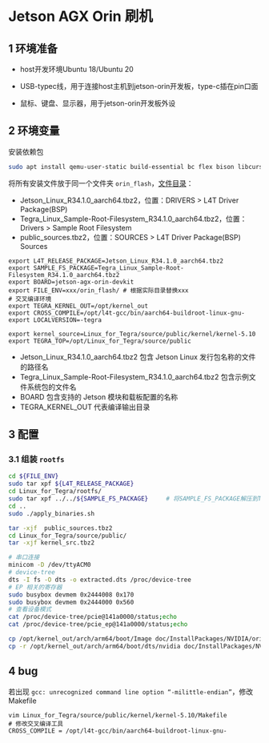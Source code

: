 # Jetson AGX Orin 刷机

## 1 环境准备

- host开发环境Ubuntu 18/Ubuntu 20

- USB-typec线，用于连接host主机到jetson-orin开发板，type-c插在pin口面

- 鼠标、键盘、显示器，用于jetson-orin开发板外设

## 2 环境变量

安装依赖包

```bash 
sudo apt install qemu-user-static build-essential bc flex bison libcurses-ocaml-dev graphviz dvipng python3-venv latexmk librsvg2-bin texlive-xetex
```

将所有安装文件放于同一个文件夹 `orin_flash`，[文件目录](https://developer.nvidia.com/embedded/jetson-linux-r341)：

- Jetson_Linux_R34.1.0_aarch64.tbz2，位置：DRIVERS > L4T Driver Package(BSP)
- Tegra_Linux_Sample-Root-Filesystem_R34.1.0_aarch64.tbz2，位置：Drivers > Sample Root Filesystem
- public_sources.tbz2，位置：SOURCES > L4T Driver Package(BSP) Sources

```shell
export L4T_RELEASE_PACKAGE=Jetson_Linux_R34.1.0_aarch64.tbz2
export SAMPLE_FS_PACKAGE=Tegra_Linux_Sample-Root-Filesystem_R34.1.0_aarch64.tbz2
export BOARD=jetson-agx-orin-devkit
export FILE_ENV=xxx/orin_flash/ # 根据实际目录替换xxx
# 交叉编译环境
export TEGRA_KERNEL_OUT=/opt/kernel_out
export CROSS_COMPILE=/opt/l4t-gcc/bin/aarch64-buildroot-linux-gnu-
export LOCALVERSION=-tegra

export kernel_source=Linux_for_Tegra/source/public/kernel/kernel-5.10
export TEGRA_TOP=/opt/Linux_for_Tegra/source/public
```

- Jetson_Linux_R34.1.0_aarch64.tbz2 包含 Jetson Linux 发行包名称的文件的路径名
- Tegra_Linux_Sample-Root-Filesystem_R34.1.0_aarch64.tbz2 包含示例文件系统包的文件名
- BOARD 包含支持的 Jetson 模块和载板配置的名称
- TEGRA_KERNEL_OUT 代表编译输出目录

## 3 配置

### 3.1 组装 `rootfs`

```bash
cd ${FILE_ENV}
sudo tar xpf ${L4T_RELEASE_PACKAGE}
cd Linux_for_Tegra/rootfs/
sudo tar xpf ../../${SAMPLE_FS_PACKAGE}     # 将SAMPLE_FS_PACKAGE解压到Tegra/rootfs/目录下
cd ..
sudo ./apply_binaries.sh
```









```bash
tar -xjf  public_sources.tbz2 
cd Linux_for_Tegra/source/public/
tar -xjf kernel_src.tbz2
```



```bash
# 串口连接
minicom -D /dev/ttyACM0
# device-tree
dts -I fs -O dts -o extracted.dts /proc/device-tree
# EP 相关的寄存器
sudo busybox devmem 0x2444008 0x170
sudo busybox devmem 0x2444000 0x560
# 查看设备模式
cat /proc/device-tree/pcie@141a0000/status;echo
cat /proc/device-tree/pcie_ep@141a0000/status;echo
```

```bash
cp /opt/kernel_out/arch/arm64/boot/Image doc/InstallPackages/NVIDIA/orin_flash/Linux_for_Tegra/kernel/Image
cp -r /opt/kernel_out/arch/arm64/boot/dts/nvidia doc/InstallPackages/NVIDIA/orin_flash/Linux_for_Tegra/kernel/dtb
```

## 4 bug

若出现 `gcc: unrecognized command line option “-milittle-endian”`，修改Makefile

```shell
vim Linux_for_Tegra/source/public/kernel/kernel-5.10/Makefile
# 修改交叉编译工具
CROSS_COMPILE = /opt/l4t-gcc/bin/aarch64-buildroot-linux-gnu-
```

